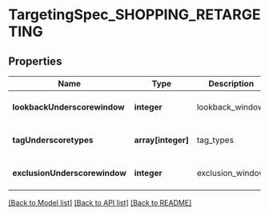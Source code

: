 # TargetingSpec_SHOPPING_RETARGETING

## Properties
Name | Type | Description | Notes
------------ | ------------- | ------------- | -------------
**lookbackUnderscorewindow** | **integer** | lookback_window | [optional] [default to null]
**tagUnderscoretypes** | **array[integer]** | tag_types | [optional] [default to null]
**exclusionUnderscorewindow** | **integer** | exclusion_window | [optional] [default to null]

[[Back to Model list]](../README.md#documentation-for-models) [[Back to API list]](../README.md#documentation-for-api-endpoints) [[Back to README]](../README.md)


